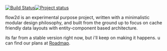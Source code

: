[![Build Status](https://travis-ci.org/drunkenme/flow2d.svg?branch=master)](https://travis-ci.org/drunkenme/flow2d)[![Project status](https://img.shields.io/badge/status-active-brightgreen.svg)](#status)

flow2d is an experimental purpose project, written with a minimalistic modular design philosophy, and built from the ground up to focus on cache friendly data layouts with entity-component based architecture.

its far from a stable version right now, but i'll keep on making it happens. u can find our plans at [Roadmap](https://trello.com/b/x9RSMTVk/flow2d-roadmap).